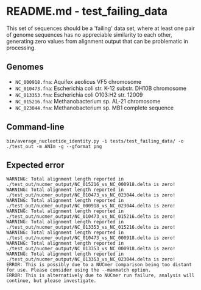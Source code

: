 # README.md - test_failing_data

This set of sequences should be a 'failing' data set, where at least one pair of genome sequences has no appreciable similarity to each other, generating zero values from alignment output that can be problematic in processing.

## Genomes

* `NC_000918.fna`: Aquifex aeolicus VF5 chromosome
* `NC_010473.fna`: Escherichia coli str. K-12 substr. DH10B chromosome
* `NC_013353.fna`: Escherichia coli O103:H2 str. 12009
* `NC_015216.fna`: Methanobacterium sp. AL-21 chromosome
* `NC_023044.fna`: Methanobacterium sp. MB1 complete sequence

## Command-line

```graph    
bin/average_nucleotide_identity.py -i tests/test_failing_data/ -o ./test_out -m ANIm -g --gformat png
```

## Expected error

```
WARNING: Total alignment length reported in ./test_out/nucmer_output/NC_015216_vs_NC_000918.delta is zero!
WARNING: Total alignment length reported in ./test_out/nucmer_output/NC_010473_vs_NC_023044.delta is zero!
WARNING: Total alignment length reported in ./test_out/nucmer_output/NC_000918_vs_NC_023044.delta is zero!
WARNING: Total alignment length reported in ./test_out/nucmer_output/NC_010473_vs_NC_015216.delta is zero!
WARNING: Total alignment length reported in ./test_out/nucmer_output/NC_013353_vs_NC_015216.delta is zero!
WARNING: Total alignment length reported in ./test_out/nucmer_output/NC_010473_vs_NC_000918.delta is zero!
WARNING: Total alignment length reported in ./test_out/nucmer_output/NC_013353_vs_NC_000918.delta is zero!
WARNING: Total alignment length reported in ./test_out/nucmer_output/NC_013353_vs_NC_023044.delta is zero!
ERROR: This is possibly due to a NUCmer comparison being too distant for use. Please consider using the --maxmatch option.
ERROR: This is alternatively due to NUCmer run failure, analysis will continue, but please investigate.
```